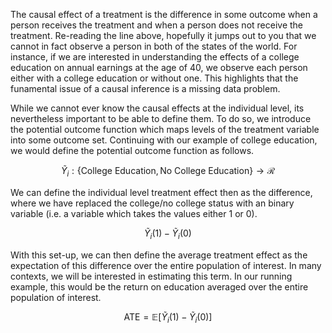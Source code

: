 The causal effect of a treatment is the difference in some outcome when a person receives the treatment and when a person does not receive the treatment. Re-reading the line above, hopefully it jumps out to you that we cannot in fact observe a person in both of the states of the world. For instance, if we are interested in understanding the effects of a college education on annual earnings at the age of 40, we observe each person either with a college education or without one. This highlights that the funamental issue of a causal inference is a missing data problem. 

While we cannot ever know the causal effects at the individual level, its nevertheless important to be able to define them. To do so, we introduce the potential outcome function which maps levels of the treatment variable into some outcome set. Continuing with our example of college education, we would define the potential outcome function as follows. 

$$\tilde{Y}_i : \{\textrm{College Education}, \textrm{No College Education}\} \to \mathcal{R}$$

We can define the individual level treatment effect then as the difference, where we have replaced the college/no college status with an binary variable (i.e. a variable which takes the values either 1 or 0). 

$$\tilde{Y}_i(1) -\tilde{Y}_i(0)$$

With this set-up, we can then define the average treatment effect as the expectation of this difference over the entire population of interest. In many contexts, we will be interested in estimating this term. In our running example, this would be the return on education averaged over the entire population of interest.

$$\textrm{ATE} = \mathbb{E}[\tilde{Y}_i(1) -\tilde{Y}_i(0)]$$




